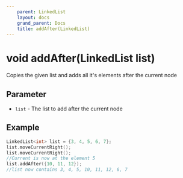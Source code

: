 ```yaml
---
    parent: LinkedList
    layout: docs
    grand_parent: Docs
    title: addAfter(LinkedList)
---
```

# void addAfter(LinkedList list)
Copies the given list and adds all it's elements after the current node

## Parameter
- `list` - The list to add after the current node

## Example
```cpp
LinkedList<int> list = {3, 4, 5, 6, 7};
list.moveCurrentRight();
list.moveCurrentRight();
//Current is now at the element 5
list.addAfter({10, 11, 12});
//list now contains 3, 4, 5, 10, 11, 12, 6, 7
```